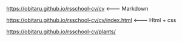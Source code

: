 


https://obitaru.github.io/rsschool-cv/cv  <--- Markdown

https://obitaru.github.io/rsschool-cv/cv/index.html  <--- Html + css

https://obitaru.github.io/rsschool-cv/plants/
